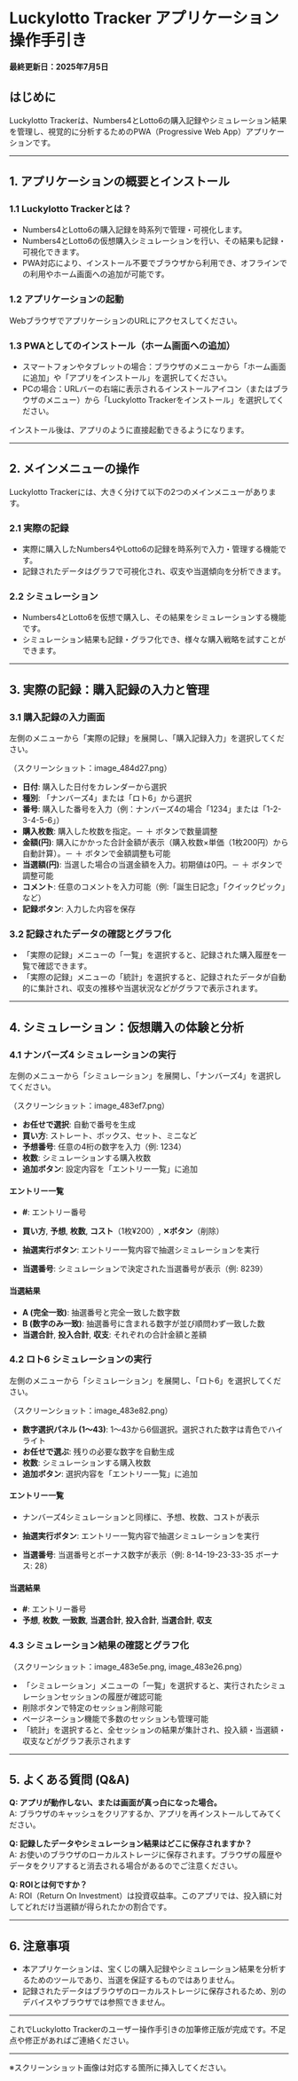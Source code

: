 # Luckylotto Tracker アプリケーション 操作手引き

**最終更新日：2025年7月5日**

## はじめに

Luckylotto Trackerは、Numbers4とLotto6の購入記録やシミュレーション結果を管理し、視覚的に分析するためのPWA（Progressive Web App）アプリケーションです。

---

## 1. アプリケーションの概要とインストール

### 1.1 Luckylotto Trackerとは？

- Numbers4とLotto6の購入記録を時系列で管理・可視化します。
- Numbers4とLotto6の仮想購入シミュレーションを行い、その結果も記録・可視化できます。
- PWA対応により、インストール不要でブラウザから利用でき、オフラインでの利用やホーム画面への追加が可能です。

### 1.2 アプリケーションの起動

WebブラウザでアプリケーションのURLにアクセスしてください。

### 1.3 PWAとしてのインストール（ホーム画面への追加）

- スマートフォンやタブレットの場合：ブラウザのメニューから「ホーム画面に追加」や「アプリをインストール」を選択してください。
- PCの場合：URLバーの右端に表示されるインストールアイコン（またはブラウザのメニュー）から「Luckylotto Trackerをインストール」を選択してください。

インストール後は、アプリのように直接起動できるようになります。

---

## 2. メインメニューの操作

Luckylotto Trackerには、大きく分けて以下の2つのメインメニューがあります。

### 2.1 実際の記録

- 実際に購入したNumbers4やLotto6の記録を時系列で入力・管理する機能です。
- 記録されたデータはグラフで可視化され、収支や当選傾向を分析できます。

### 2.2 シミュレーション

- Numbers4とLotto6を仮想で購入し、その結果をシミュレーションする機能です。
- シミュレーション結果も記録・グラフ化でき、様々な購入戦略を試すことができます。

---

## 3. 実際の記録：購入記録の入力と管理

### 3.1 購入記録の入力画面

左側のメニューから「実際の記録」を展開し、「購入記録入力」を選択してください。

（スクリーンショット：image_484d27.png）

- **日付**: 購入した日付をカレンダーから選択
- **種別**: 「ナンバーズ4」または「ロト6」から選択
- **番号**: 購入した番号を入力（例：ナンバーズ4の場合「1234」または「1-2-3-4-5-6」）
- **購入枚数**: 購入した枚数を指定。－ ＋ ボタンで数量調整
- **金額(円)**: 購入にかかった合計金額が表示（購入枚数×単価（1枚200円）から自動計算）。－ ＋ ボタンで金額調整も可能
- **当選額(円)**: 当選した場合の当選金額を入力。初期値は0円。－ ＋ ボタンで調整可能
- **コメント**: 任意のコメントを入力可能（例:「誕生日記念」「クイックピック」など）
- **記録ボタン**: 入力した内容を保存

### 3.2 記録されたデータの確認とグラフ化

- 「実際の記録」メニューの「一覧」を選択すると、記録された購入履歴を一覧で確認できます。
- 「実際の記録」メニューの「統計」を選択すると、記録されたデータが自動的に集計され、収支の推移や当選状況などがグラフで表示されます。

---

## 4. シミュレーション：仮想購入の体験と分析

### 4.1 ナンバーズ4 シミュレーションの実行

左側のメニューから「シミュレーション」を展開し、「ナンバーズ4」を選択してください。

（スクリーンショット：image_483ef7.png）

- **お任せで選択**: 自動で番号を生成
- **買い方**: ストレート、ボックス、セット、ミニなど
- **予想番号**: 任意の4桁の数字を入力（例: 1234）
- **枚数**: シミュレーションする購入枚数
- **追加ボタン**: 設定内容を「エントリー一覧」に追加

#### エントリー一覧

- **#**: エントリー番号
- **買い方**, **予想**, **枚数**, **コスト**（1枚¥200）, **✕ボタン**（削除）

- **抽選実行ボタン**: エントリー一覧内容で抽選シミュレーションを実行
- **当選番号**: シミュレーションで決定された当選番号が表示（例: 8239）

#### 当選結果

- **A (完全一致)**: 抽選番号と完全一致した数字数
- **B (数字のみ一致)**: 抽選番号に含まれる数字が並び順問わず一致した数
- **当選合計**, **投入合計**, **収支**: それぞれの合計金額と差額

### 4.2 ロト6 シミュレーションの実行

左側のメニューから「シミュレーション」を展開し、「ロト6」を選択してください。

（スクリーンショット：image_483e82.png）

- **数字選択パネル (1～43)**: 1～43から6個選択。選択された数字は青色でハイライト
- **お任せで選ぶ**: 残りの必要な数字を自動生成
- **枚数**: シミュレーションする購入枚数
- **追加ボタン**: 選択内容を「エントリー一覧」に追加

#### エントリー一覧

- ナンバーズ4シミュレーションと同様に、予想、枚数、コストが表示

- **抽選実行ボタン**: エントリー一覧内容で抽選シミュレーションを実行
- **当選番号**: 当選番号とボーナス数字が表示（例: 8-14-19-23-33-35 ボーナス: 28）

#### 当選結果

- **#**: エントリー番号
- **予想**, **枚数**, **一致数**, **当選合計**, **投入合計**, **当選合計**, **収支**

### 4.3 シミュレーション結果の確認とグラフ化

（スクリーンショット：image_483e5e.png, image_483e26.png）

- 「シミュレーション」メニューの「一覧」を選択すると、実行されたシミュレーションセッションの履歴が確認可能
- 削除ボタンで特定のセッション削除可能
- ページネーション機能で多数のセッションも管理可能
- 「統計」を選択すると、全セッションの結果が集計され、投入額・当選額・収支などがグラフ表示されます

---

## 5. よくある質問 (Q&A)

**Q: アプリが動作しない、または画面が真っ白になった場合。**  
A: ブラウザのキャッシュをクリアするか、アプリを再インストールしてみてください。

**Q: 記録したデータやシミュレーション結果はどこに保存されますか？**  
A: お使いのブラウザのローカルストレージに保存されます。ブラウザの履歴やデータをクリアすると消去される場合があるのでご注意ください。

**Q: ROIとは何ですか？**  
A: ROI（Return On Investment）は投資収益率。このアプリでは、投入額に対してどれだけ当選額が得られたかの割合です。

---

## 6. 注意事項

- 本アプリケーションは、宝くじの購入記録やシミュレーション結果を分析するためのツールであり、当選を保証するものではありません。
- 記録されたデータはブラウザのローカルストレージに保存されるため、別のデバイスやブラウザでは参照できません。

---

これでLuckylotto Trackerのユーザー操作手引きの加筆修正版が完成です。不足点や修正があればご連絡ください。

---

※スクリーンショット画像は対応する箇所に挿入してください。